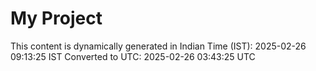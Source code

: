 # My Project

This content is dynamically generated in Indian Time (IST): 2025-02-26 09:13:25 IST
Converted to UTC: 2025-02-26 03:43:25 UTC
